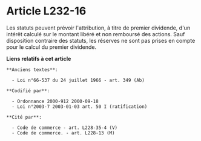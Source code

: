 # Article L232-16

Les statuts peuvent prévoir l'attribution, à titre de premier dividende, d'un intérêt calculé sur le montant libéré et non
remboursé des actions. Sauf disposition contraire des statuts, les réserves ne sont pas prises en compte pour le calcul du
premier dividende.

**Liens relatifs à cet article**

	**Anciens textes**:

	  - Loi n°66-537 du 24 juillet 1966 - art. 349 (Ab)

	**Codifié par**:

	  - Ordonnance 2000-912 2000-09-18
	  - Loi n°2003-7 2003-01-03 art. 50 I (ratification)

	**Cité par**:

	  - Code de commerce - art. L228-35-4 (V)
	  - Code de commerce. - art. L228-13 (M)
